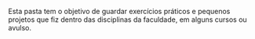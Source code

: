 Esta pasta tem o objetivo de guardar exercícios práticos e pequenos projetos que fiz dentro das disciplinas da faculdade, em alguns cursos ou avulso.